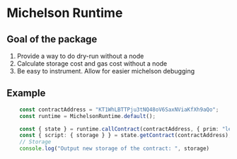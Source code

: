 # Michelson Runtime

## Goal of the package

1. Provide a way to do dry-run without a node
2. Calculate storage cost and gas cost without a node
3. Be easy to instrument. Allow for easier michelson debugging

## Example

```ts
    const contractAddress = "KT1WhLBTTPju3tNQ48oV6SaxNViaKfXh9aQo";
    const runtime = MichelsonRuntime.default();

    const { state } = runtime.callContract(contractAddress, { prim: "left", args: [{ int: 3 }] })
    const { script: { storage } } = state.getContract(contractAddress);
    // Storage
    console.log("Output new storage of the contract: ", storage)
```
